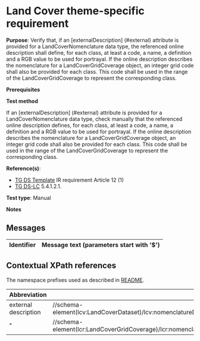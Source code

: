 # Land Cover theme-specific requirement

**Purpose**: Verify that, if an [externalDescription] (#external) attribute is provided for a LandCoverNomenclature data type, the referenced online description shall define, for each class, at least a code, a name, a definition and a RGB value to be used for portrayal. If the online description describes the nomenclature for a LandCoverGridCoverage object, an integer grid code shall also be provided for each class. This code shall be used in the range of the LandCoverGridCoverage to represent the corresponding class.

**Prerequisites**

**Test method**

If an [externalDescription] (#external) attribute is provided for a LandCoverNomenclature data type, check manually that the referenced online description defines, for each class, at least a code, a name, a definition and a RGB value to be used for portrayal. If the online description describes the nomenclature for a LandCoverGridCoverage object, an integer grid code shall also be provided for each class. This code shall be used in the range of the LandCoverGridCoverage to represent the corresponding class.


**Reference(s)**: 

* [TG DS Template](./README.md#ref_TG_DS_tmpl) IR requirement Article 12 (1)
* [TG DS-LC](./README.md#ref_TG_DS_LC) 5.4.1.2.1.

**Test type**: Manual

**Notes** 


## Messages

Identifier  |  Message text (parameters start with '$')
---------------------------------------------------------- | -------------------------------------------------------------------------

## Contextual XPath references

The namespace prefixes used as described in [README](./README.md#namespaces).

Abbreviation                   |  XPath expression                 |Multiplicity       |Voidable
------------------------------ | --------------------------------- | ------------------|----------
external description <a name="external"></a> | //schema-element(lcv:LandCoverDataset)/lcv:nomenclatureDocumentation/lcn:LandCoverNomenclature/lcn:externalDescription | 0..\* | Yes
" | //schema-element(lcr:LandCoverGridCoverage)/lcr:nomenclatureDocumentation/lcn:LandCoverNomenclature/lcn:externalDescription | 0..\* | Yes

